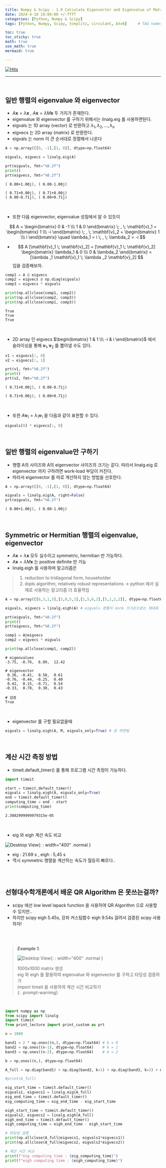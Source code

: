 ```yaml
---
title: Numpy & Scipy - 1.9 Calculate Eigenvector and Eigenvalue of Matrix
date: 2024-4-18 10:00:00 +/-TTTT
categories: [Python, Numpy & Scipy]
tags: [Python, Numpy, Scipy, toeplitz, circulant, AX=B]     # TAG names should always be lowercase

toc: true
toc_sticky: true
math: true  
use_math: true
mermaid: true

---
```


[![Hits](https://hits.seeyoufarm.com/api/count/incr/badge.svg?url=https%3A%2F%2Fepheria.github.io&count_bg=%2379C83D&title_bg=%23555555&icon=&icon_color=%23E7E7E7&title=views&edge_flat=false)](https://hits.seeyoufarm.com)

---

<br>

## 일반 행렬의 eigenvalue 와 eigenvector

- $A\mathbf{x} = \lambda \mathbf{x}$ , $A\mathbf{x} = \lambda M \mathbf{x}$ 두 가지가 존재한다.
- eigenvalue 와 eigenvector 를 구하기 위해서는 linalg.eig 를 사용하면된다.
- eigvals 는 1D array (vector) 로 반환하고 $\lambda _1, \lambda _2, \dots, \lambda_n$
- eigvecs 는 2D array (matrix) 로 반환한다.
- eigvals 는 norm 이 큰 순서대로 정렬해서 나온다

```python
A = np.array([[0, -1],[1, 0]], dtype=np.float64)

eigvals, eigvecs = linalg.eig(A)

prt(eigvals, fmt="%0.2f")
print()
prt(eigvecs, fmt="%0.2f")
```

```console
( 0.00+1.00j), ( 0.00-1.00j)

( 0.71+0.00j), ( 0.71+0.00j)
( 0.00-0.71j), ( 0.00+0.71j)
```

<br>

- 또한 다음 eigenvector, eigenvalue 성질에서 알 수 있듯이

$$ A = \begin{bmatrix} 0 & -1 \\\ 1 & 0 \end{bmatrix} \; , \; \mathbf{v}_1 = \begin{bmatrix} 1 \\\ -i \end{bmatrix} \; , \; \mathbf{v}_2 = \begin{bmatrix} 1 \\\ i \end{bmatrix} \quad \lambda_1 = i \; , \; \lambda_2 = -i $$

- $$ A [\mathbf{v}_1 \; \mathbf{v}_2] = [\mathbf{v}_1 \; \mathbf{v}_2] \begin{bmatrix} \lambda_1 & 0 \\\ 0 & \lambda_2 \end{bmatrix} = [\lambda _1 \mathbf{v}_1 \; \lambda _2 \mathbf{v}_2] $$ 임을 검증해보자. 

```python
comp1 = A @ eigvecs
comp2 = eigvecs @ np.diag(eigvals)
comp3 = eigvecs * eigvals

print(np.allclose(comp1, comp2))
print(np.allclose(comp2, comp3))
print(np.allclose(comp1, comp3))
```

```console
True
True
True
```

<br>

- 2D array 인 eigvecs $\begin{bmatrix} 1 & 1 \\\ -i & i \end{bmatrix}$ 에서 슬라이싱을 통해 $\mathbf{v}_1, \mathbf{v}_2$ 를 뽑아낼 수도 있다.

```python
v1 = eigvecs[:, 0]
v2 = eigvecs[:, 1]

prt(v1, fmt="%0.2f")
print()
prt(v2, fmt="%0.2f")
```

```console
( 0.71+0.00j), ( 0.00-0.71j)

( 0.71+0.00j), ( 0.00+0.71j)
```

<br>

- 또한 $A\mathbf{v}_1 = \lambda _1 \mathbf{v}_1$ 을 다음과 같이 표현할 수 있다.

```python
eigvals[0] * eigvecs[:, 0]
```

<br>

## 일반 행렬의 eigenvalue만 구하기

- 행렬 A의 사이즈와 A의 eigenvector 사이즈의 크기는 같다. 따라서 linalg.eig 로 eigenvector 까지 구하려면 work-load 부담이 커진다.
- 따라서 eigenvector 를 따로 계산하지 않는 방법을 선호한다.

```python
A = np.array([[0, -1],[1, 0]], dtype=np.float64)

eigvals = linalg.eig(A, right=False)
prt(eigvals, fmt="%0.2f")
```

```console
( 0.00+1.00j), ( 0.00-1.00j)
```

<br>

## Symmetric or Hermitian 행렬의 eigenvalue, eigenvector

- $A\mathbf{x} = \lambda \mathbf{x}$ 모두 실수이고 symmetric, hermitian 만 가능하다.
- $A\mathbf{x} = \lambda M \mathbf{x}$ 는 positive definite 만 가능
- linalg.eigh 를 사용하며 알고리즘은
> 1. reduction to tridiagonal form, householder     
> 2. dqds algorithm, relatively robust representations -> python 에서 실제로 사용하는 알고리즘 더 효율적임


```python
A = np.array([[6,3,1,5],[3,0,5,1],[1,5,6,2],[5,1,2,2]], dtype=np.float64)

eigvals, eigvecs = linalg.eigh(A) # eigvals 정렬이 norm 크기순으로는 제대로 안됨

prt(eigvals, fmt="%0.2f")
print()
prt(eigvecs, fmt="%0.2f")

comp1 = A@eigvecs
comp2 = eigvecs * eigvals

print(np.allclose(comp1, comp2))
```

```console
# eigenvalues
-3.75, -0.76,  6.09,  12.42

# eigenvector
 0.36, -0.41,  0.58,  0.61
-0.76, -0.44, -0.25,  0.40
 0.42,  0.15, -0.71,  0.54
-0.33,  0.78,  0.30,  0.43

# 검증
True
```

<br>

- eigenvector 를 구할 필요없을때

```python
eigvals = linalg.eigh(A, M, eigvals_only=True) # 로 하면됨
```

<br>

## 계산 시간 측정 방법

- timeit.default_timer() 를 통해 프로그램 시간 측정이 가능하다.

```python
import timeit 

start = timeit.default_timer()
eigvals = linalg.eigh(A, eigvals_only=True)
end = timeit.default_timer()
computing_time = end - start
print(computing_time)
```

```console
2.3082999999979315e-05
```

<br>

- eig 와 eigh 계산 속도 비교

![Desktop View](/assets/img/post/python/numpy01_9_01.png){: : width="400" .normal }     

- eig : 21.69 s , eigh : 5,45 s
- 역시 symmetric 행렬을 계산하는 속도가 월등히 빠르다..

<br>
<br>

## 선형대수학개론에서 배운 QR Algorithm 은 못쓰는걸까?

- scipy 에선 low level lapack function 을 사용하여 QR Algorithm 으로 사용할 수 있지만..
- 하지만 scipy eigh 5.45s, 강좌 커스텀함수 eigh 9.54s 걸려서 검증된 scipy 사용하자!


<br>
<br>


> ***Example 1.***      
>      
> ![Desktop View](/assets/img/post/python/numpy01_9_02.png){: : width="400" .normal }     
>         
> 1000x1000 matrix 생성     
> eig 와 eigh 를 활용하여 eigenvalue 와 eigenvector 를 구하고 타당성 검증하기            
> import timeit 을 사용하여 계산 시간 비교하기      
{: .prompt-warning}

<br>

```python
import numpy as np
from scipy import linalg
import timeit
from print_lecture import print_custom as prt

n = 1000

band1 = 2 * np.ones((n,), dtype=np.float64) # k = 0
band2 = np.ones((n-1), dtype=np.float64)    # k = 1
band3 = np.ones((n-2), dtype=np.float64)    # k = 2

b = np.ones((n,), dtype=np.float64)

A_full = np.diag(band1) + np.diag(band2, k=1) + np.diag(band3, k=2) + np.diag(band2, k=-1) + np.diag(band3, k=-2)

#print(A_full)

eig_start_time = timeit.default_timer()
eigvals1, eigvecs1 = linalg.eig(A_full)
eig_end_time = timeit.default_timer()
eig_computing_time = eig_end_time - eig_start_time

eigh_start_time = timeit.default_timer()
eigvals2, eigvecs2 = linalg.eigh(A_full)
eigh_end_time = timeit.default_timer()
eigh_computing_time = eigh_end_time - eigh_start_time

# 타당성 검증
print(np.allclose(A_full@eigvecs1, eigvals1*eigvecs1))
print(np.allclose(A_full@eigvecs2, eigvals2*eigvecs2))

# 계산 시간 비교
print(f"eig computing time : {eig_computing_time}")
print(f"eigh computing time : {eigh_computing_time}")

```